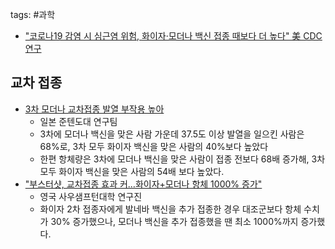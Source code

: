 tags: #과학


- ["코로나19 감염 시 심근염 위험, 화이자·모더나 백신 접종 때보다 더 높다" 美 CDC 연구](https://news.naver.com/main/read.naver?mode=LSD&mid=sec&sid1=104&oid=277&aid=0005067904)

## 교차 접종
- [3차 모더나 교차접종 발열 부작용 높아](http://www.bosa.co.kr/news/articleView.html?idxno=2168600)
	- 일본 준텐도대 연구팀
	- 3차에 모더나 백신을 맞은 사람 가운데 37.5도 이상 발열을 일으킨 사람은 68%로, 3차 모두 화이자 백신을 맞은 사람의 40%보다 높았다  
  	- 한편 항체량은 3차에 모더나 백신을 맞은 사람이 접종 전보다 68배 증가해, 3차 모두 화이자 백신을 맞은 사람의 54배 보다 높았다.  
 - ["부스터샷, 교차접종 효과 커…화이자+모더나 항체 1000% 증가"](https://www.joongang.co.kr/article/25029155)
	 -  영국 사우샘프턴대학 연구진
	 -   화이자 2차 접종자에게 발네바 백신을 추가 접종한 경우 대조군보다 항체 수치가 30% 증가했으나, 모더나 백신을 추가 접종했을 땐 최소 1000%까지 증가했다.

